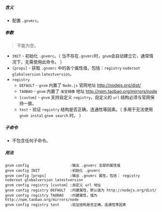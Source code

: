 ##### 含义
* 配置 `.gnvmrc`。

##### 参数
> 不能为空。

* `INIT` - 初始化 `.gnvmrc`。（ 当不存在`.gnvmrc`时，`gnvm`会自动建立它，通常情况下，无需使用此命令。 ）
* `[props]` - 获取 `.gnvmrc` 中的各个属性值，包括：`registry` `noderoot` `globalversion` `latestversion`。
* `registry`
  - `DEFAULT` - `gnvm` 内置了 `Node.js` 官网地址 http://nodejs.org/dist/
  - `TAOBAO` - `gnvm` 内置了 `淘宝镜像` 地址 http://npm.taobao.org/mirrors/node
  - `[custom]` - `gnvm` 支持自定义 `registry`，自定义的 `url` 结构必须与官网保持一致。
  - `test` - 验证 `registry` 结构是否正确，连通性等因素。（ 多用于无法使用 `gnvm instal` `gnvm search` 时。 ）

##### 子命令
* 不包含任何子命令。

##### 用法
```
gnvm config                   :输出 .gnvmrc 全部的属性值
gnvm config INIT              :初始化 .gnvmrc
gnvm config [props]           :输出 .gnvmrc 属性，包括： registry noderoot globalversion latestversion
gnvm config registry [custom] :自定义 url 地址
gnvm config registry DEFAULT  :内建属性，默认值为 http://nodejs.org/dist/
gnvm config registry TAOBAO   :内建属性，值为     http://npm.taobao.org/mirrors/node
gnvm config registry test     :验证结构是否正确，连通性等因素
```
